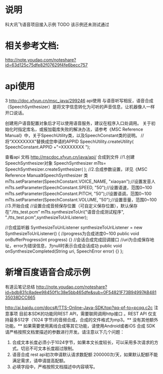 # 说明
科大讯飞语音项目接入示例
TODO 该示例还未测试通过


# 相关参考文档:
http://note.youdao.com/noteshare?id=63d125c75dfe82f07629f4fe6becc757 

# api使用
3 http://doc.xfyun.cn/msc_java/299246  api使用
与语音听写相反，语音合成（SpeechSynthesizer）是将文字信息转化为可听的声音信息，让机器像人一样开口说话。


创建用户语音配置对象后才可以使用语音服务，建议在程序入口处调用。
关于初始化时指定库名，或报加载库失败的解决办法，请参考《MSC Reference Manual》中，关于SpeechUtility类，以及SpeechConstant类的说明。
// 将“XXXXXXXX”替换成您申请的APPID 
SpeechUtility.createUtility( SpeechConstant.APPID +"=XXXXXXXX ");


查看api 文档  http://mscdoc.xfyun.cn/java/api/
合成到文件
//1.创建SpeechSynthesizer对象
SpeechSynthesizer mTts= SpeechSynthesizer.createSynthesizer( );
//2.合成参数设置，详见《MSC Reference Manual》SpeechSynthesizer 类
mTts.setParameter(SpeechConstant.VOICE_NAME, "xiaoyan");//设置发音人
mTts.setParameter(SpeechConstant.SPEED, "50");//设置语速，范围0~100
mTts.setParameter(SpeechConstant.PITCH, "50");//设置语调，范围0~100
mTts.setParameter(SpeechConstant.VOLUME, "50");//设置音量，范围0~100
//3.开始合成
//设置合成音频保存位置（可自定义保存位置），默认保存在“./tts_test.pcm”
mTts.synthesizeToUri("语音合成测试程序", "./tts_test.pcm",synthesizeToUriListener);

//合成监听器
SynthesizeToUriListener synthesizeToUriListener = new SynthesizeToUriListener() {
	//progress为合成进度0~100 
	public void onBufferProgress(int progress) {}
    //会话合成完成回调接口
	//uri为合成保存地址，error为错误信息，为null时表示合成会话成功
	public void onSynthesizeCompleted(String uri, SpeechError error) {}
};


# 新增百度语音合成示例
有道云笔记总结  http://note.youdao.com/noteshare?id=bdb831c8adee98450f1c38e5bb465dfe&sub=0F54821F73B94997AB48135038DCC665

http://ai.baidu.com/docs#/TTS-Online-Java-SDK/top?qq-pf-to=pcqq.c2c 
注意事项
目前本SDK的功能同REST API，需要联网调用http接口 。REST API 仅支持最多512字（1024 字节)的音频合成，合成的文件格式为mp3。** 没有其他额外功能。** 如果需要使用离线合成等其它功能，请使用Android或者iOS 合成 SDK
请严格按照文档里描述的参数进行开发。请注意以下几个问题：
  1. 合成文本长度必须小于1024字节，如果本文长度较长，可以采用多次请求的方式。切忌不可文本长度超过限制。
  2. 语音合成 rest api初次申请默认请求数配额 200000次/天，如果默认配额不能满足需求，请申请提高配额。
  3. 必填字段中，严格按照文档描述中内容填写。

